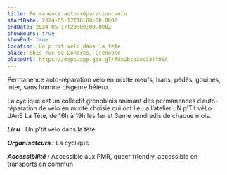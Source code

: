```yaml
---
title: Permanence auto-réparation vélo
startDate: 2024-05-17T16:00:00.000Z
endDate: 2024-05-17T20:00:00.000Z
showHours: true
showEnd: true
location: Un p'tit vélo dans la tête
place: 5bis rue de Londres, Grenoble 
placeUrl: https://maps.app.goo.gl/fUxGbto3oc33TfU6A
---
```


Permanence auto-réparation vélo en mixité meufs, trans, pédés, gouines, inter, sans homme cisgenre hétéro.

La cyclique est un collectif grenoblois animant des permanences d’auto-réparation de vélo en mixité choisie qui ont lieu a l’atelier uN p’Tit véLo dAnS La Tête, de 16h à 19h les 1er et 3eme vendredis de chaque mois.

***Lieu :*** Un p'tit vélo dans la tête



***Organisateurs :*** La cyclique

***Accessibilité :*** Accessible aux PMR, queer friendly, accessible en transports en commun


